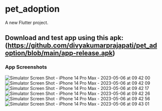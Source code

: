 # pet_adoption

A new Flutter project.

## Download and test app using this apk: (https://github.com/divyakumarprajapati/pet_adoption/blob/main/app-release.apk)

### App Screenshots

![Simulator Screen Shot - iPhone 14 Pro Max - 2023-05-06 at 09 42 00](https://user-images.githubusercontent.com/50908133/236599258-97f3cdbb-882d-4d5d-88ec-be0799ec18a6.png) ![Simulator Screen Shot - iPhone 14 Pro Max - 2023-05-06 at 09 42 09](https://user-images.githubusercontent.com/50908133/236599261-9597141c-26a3-46a2-b308-3e06386c4639.png) ![Simulator Screen Shot - iPhone 14 Pro Max - 2023-05-06 at 09 42 17](https://user-images.githubusercontent.com/50908133/236599262-d727afce-2433-43ef-afa9-b61ed83fa038.png)
![Simulator Screen Shot - iPhone 14 Pro Max - 2023-05-06 at 09 42 26](https://user-images.githubusercontent.com/50908133/236599265-4c546d06-15d6-4921-8ba1-f160e745bd09.png)
![Simulator Screen Shot - iPhone 14 Pro Max - 2023-05-06 at 09 42 56](https://user-images.githubusercontent.com/50908133/236599271-b9a62d48-c954-4b7c-a2c9-247fb4680024.png)
![Simulator Screen Shot - iPhone 14 Pro Max - 2023-05-06 at 09 43 01](https://user-images.githubusercontent.com/50908133/236599272-ffd31ffa-f5b7-4f23-a0aa-4c6fd2fd8915.png)
